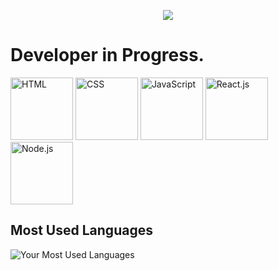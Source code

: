 <p align="center">
<img src="https://camo.githubusercontent.com/5ead05d08517ddb545b55a19a8039111d59fbb280bb53ec84728aa1cad542d95/68747470733a2f2f726561646d652d747970696e672d7376672e6865726f6b756170702e636f6d2f3f6c696e65733d57656c636f6d652b746f2b6d792b4769744875622b70726f66696c65212663656e7465723d747275652677696474683d333830266865696768743d3435"  />
</p>

# Developer in Progress.


  <img src="https://i.ibb.co/CQQfXMd/hmtl.png" alt="HTML" width="100" />
  <img src="https://i.ibb.co/N6zYfMf/css.png" alt="CSS" width="100" />
  <img src="https://i.ibb.co/pyMgt2y/js.png" alt="JavaScript" width="100" />
  <img src="https://i.ibb.co/3NT27Hg/recat.png" alt="React.js" width="100" />
  <img src="https://i.ibb.co/n3YgqD5/node.png" alt="Node.js" width="100" />


## Most Used Languages

![Your Most Used Languages](https://github-readme-stats.vercel.app/api/top-langs/?username=jhonofc&layout=compact)
